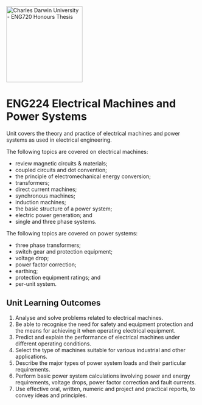 <img src="https://fundraising.blackbaud.com.au/wp-content/uploads/2016/08/CDU-LOGO-RGB-LHS-1200x628.jpg" alt="Charles Darwin University - ENG720 Honours Thesis" width="200" />

# ENG224 Electrical Machines and Power Systems

Unit covers the theory and practice of electrical machines and power systems as used in electrical engineering.

The following topics are covered on electrical machines:
* review magnetic circuits & materials;
* coupled circuits and dot convention;
* the principle of electromechanical energy conversion;
* transformers;
* direct current machines;
* synchronous machines;
* induction machines;
* the basic structure of a power system;
* electric power generation; and
* single and three phase systems.

The following topics are covered on power systems:
* three phase transformers;
* switch gear and protection equipment;
* voltage drop;
* power factor correction;
* earthing;
* protection equipment ratings; and
* per-unit system.

## Unit Learning Outcomes
1. Analyse and solve problems related to electrical machines.
2. Be able to recognise the need for safety and equipment protection and the means for achieving it when operating electrical equipment.
3. Predict and explain the performance of electrical machines under different operating conditions.
4. Select the type of machines suitable for various industrial and other applications.
5. Describe the major types of power system loads and their particular requirements.
6. Perform basic power system calculations involving power and energy requirements, voltage drops, power factor correction and fault currents.
7. Use effective oral, written, numeric and project and practical reports, to convey ideas and principles.